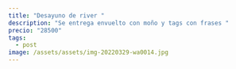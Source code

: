 ```yaml
---
title: "Desayuno de river "
description: "Se entrega envuelto con moño y tags con frases "
precio: "28500"
tags:
  - post
image: /assets/assets/img-20220329-wa0014.jpg
---
```

